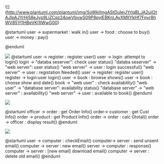 ![]
(http://www.plantuml.com/plantuml/img/SoWkIImgAStDuIejJYrIqBLJA2ujI2tAJIpAJYrHi58eJyp9LiZCqz24owVbvwS09P8pylEBKnLAyXMIIYkHf7Fpyr8hWV85YI1HBeVKl1IWwG00)

@startuml
user -> supermarket : walk in()
user -> food : choose to buy()
user -> money : pay()

@enduml


![](http://www.plantuml.com/plantuml/img/TP9Dai8W48Ntdg8hArtC1LXCUOAv0pyzXXB35DreUVjfI4XIegiGtlSQtalEn3fnleL39apmzGq9BvvOrcfR5kruMf4GBtu2fPdnziV0STuvdk0mIy8CJhCs6WZ5TCSqAB0ZsckT1N8gPvAH7LQz3pImsbuCEwsmLLNBbIXRYqI_ENmcvr2QVPpW1z6XsoLhYVliwtlBhwfd2RuEC35UvH2JueCGQ9H7hzennaK5FJcG3b2eghRunJ90AqtVjG_Q-E3vsQBDn5PrcTWws_DTsHluMZQejoVr9IvKmFBnoxq5FUFav4Vw1m00)
@startuml
user -> register : register user()
user -> login :attempt to login() 
login -> "databa seserver": check user status()
"databa seserver" -> "web server": user status()
"web server" -> user : login successful()
"web server" -> user : registation Needed()
user -> register: register user()
register -> login:user login()
user -> book : browse shows()
user -> book : choose show and date()
book -> "web user" : check availability()
"web user" -> "database server": availability status()
"database server" -> "web server" : availability()
"web server" -> user : available to book()
@enduml

![](http://www.plantuml.com/plantuml/img/SoWkIImgAStDuSfFIyjCJYrIqBLJo2zA0JAi5D9JInJymMpFlBHy3Kqki0HGGN9fSKb-BboDCv2BeWHaI45HVaffSWbKIG2KXwuAPbLoOawoWdj9VabY3eeqr55M2YcPnGKvYPKAHQd5fJabG3KEgNafG7S30000)

@startuml
officer -> order : get Order Info()
order-> customer : get Cust Info()
order -> product : get Product Info()
order -> order : calc Gtotal()
order -> officer : display result()
@enduml

![](http://www.plantuml.com/plantuml/img/SoWkIImgAStDuIejJYrIqBLJICxFBIWj0RAj598pKfEpNNCJCtCqDBbWua0bG9LbO0N5gNaf2gLvGAf48HLDdGAomhpKShW2g22gLKMfnGNvG8Dm6H0DDo5M8IM_F2ydFp45lvKfgJcf9QaA-Ja8TGv0vmAz2W00)

@startuml
user -> computer : checkEmail()
computer-> server : send unsent email()
computer -> server : new email()
server -> computer : response()
computer -> server : [new email] download email()
computer -> server : delete old email()
@enduml

